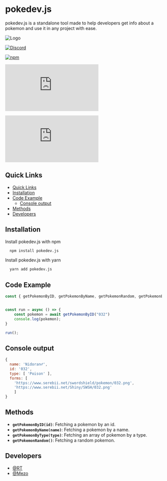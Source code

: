 
# pokedev.js 


pokedev.js is a standalone tool made to help developers get info about a pokemon and use it in any project with ease.

![Logo](https://cdn.discordapp.com/attachments/849761002676813854/957437663718285382/35d601855f9b83fca3dfa53e4ffddd25.png)

[![Discord](https://img.shields.io/discord/953072048576536596?color=5865F2&label=discord&logo=Discord&logoColor=red)](https://discord.gg/WNHGZhHEmD) 


[![npm](https://img.shields.io/badge/npm-pokedev.js-red)](https://www.npmjs.com/package/pokedev.js) 

[![size](https://img.shields.io/github/repo-size/pokedevjs/pokedev.js?color=red&label=SIZE)](https://www.npmjs.com/package/pokedev.js)

[![downloads](https://img.shields.io/npm/dt/pokedev.js?color=red)](https://www.npmjs.com/package/pokedev.js)

## Quick Links

  - [Quick Links](#quick-links)
  - [Installation](#installation)
  - [Code Example](#code-example)
    - [Console output](#console-output)
  - [Methods](#methods)
  - [Developers](#developers)

## Installation

Install pokedev.js with npm

```bash
  npm install pokedev.js
```
Install pokedev.js with yarn
```bash
  yarn add pokedev.js
```
    
## Code Example

```js
const { getPokemonByID, getPokemonByName, getPokemonRandom, getPokemonByType } = require("pokedev.js") 


const run = async () => {
    const pokemon = await getPokemonByID("032")
    console.log(pokemon);
}

run();
```
## Console output

```js
{
  name: 'Nidoran♂',
  id: '032',
  type: [ 'Poison' ],
  forms: [
    'https://www.serebii.net/swordshield/pokemon/032.png',
    'https://www.serebii.net/Shiny/SWSH/032.png'
    ]
}
```
## Methods

- **`getPokemonByID(id)`**: 
Fetching a pokemon by an id.
- **`getPokemonByName(name)`**:
Fetching a pokemon by a name.
- **`getPokemonByType(type)`**: 
Fetching an array of pokemon by a type.
- **`getPokemonRandom()`**: 
Fetching a random pokemon.

## Developers

- [@RT](https://github.com/rtgamingwdt)
- [@Mezo](https://github.com/mezotv)